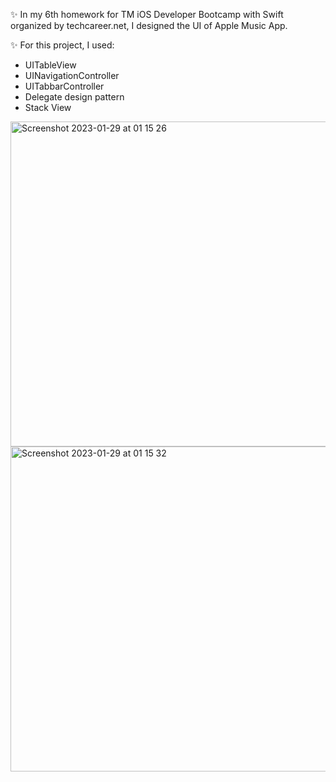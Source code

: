 ✨ In my 6th homework for TM iOS Developer Bootcamp with Swift organized by techcareer.net, I designed the UI of Apple Music App.

✨ For this project, I used:

  - UITableView
  - UINavigationController
  - UITabbarController
  - Delegate design pattern
  - Stack View

<img width="520" alt="Screenshot 2023-01-29 at 01 15 26" src="https://user-images.githubusercontent.com/97634053/215293997-87c6de7e-d249-4858-b99a-59b288b87000.png">

<img width="520" alt="Screenshot 2023-01-29 at 01 15 32" src="https://user-images.githubusercontent.com/97634053/215293637-5c2d56f5-1a2c-4543-8b0e-97c1197fdfce.png">
